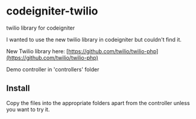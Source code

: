 codeigniter-twilio
==================

twilio library for codeigniter

I wanted to use the new twilio library in codeigniter but couldn't find it.

New Twilio library here: [https://github.com/twilio/twilio-php](https://github.com/twilio/twilio-php)

Demo controller in 'controllers' folder

## Install
Copy the files into the appropriate folders apart from the controller unless you want to try it.
